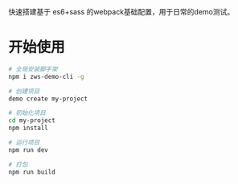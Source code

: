 快速搭建基于 es6+sass 的webpack基础配置，用于日常的demo测试。

# 开始使用

```bash
# 全局安装脚手架
npm i zws-demo-cli -g

# 创建项目
demo create my-project

# 初始化项目
cd my-project
npm install

# 运行项目
npm run dev

# 打包
npm run build
```